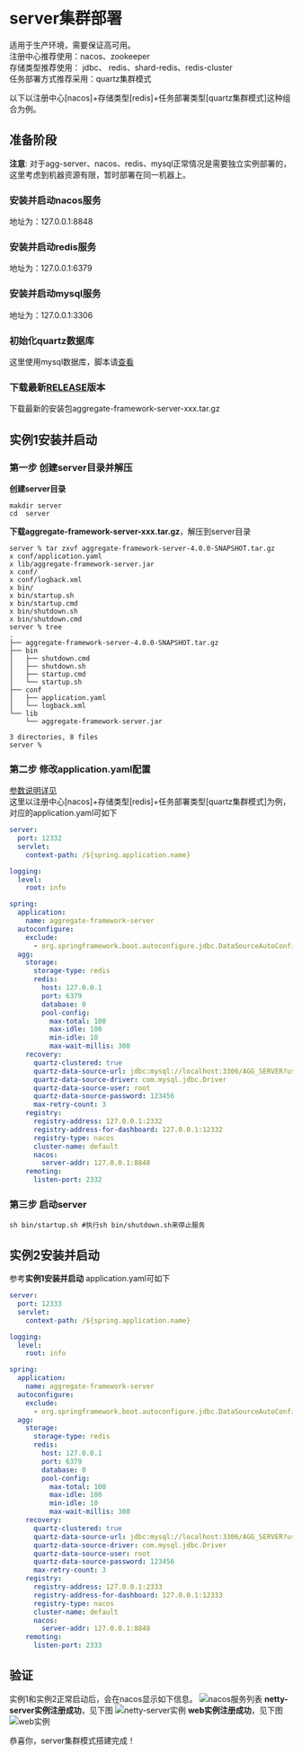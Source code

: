 # server集群部署
适用于生产环境，需要保证高可用。  
注册中心推荐使用：nacos、zookeeper    
存储类型推荐使用： jdbc、 redis、shard-redis、redis-cluster   
任务部署方式推荐采用：quartz集群模式       

以下以注册中心[nacos]+存储类型[redis]+任务部署类型[quartz集群模式]这种组合为例。
## 准备阶段
**注意**: 对于agg-server、nacos、redis、mysql正常情况是需要独立实例部署的，这里考虑到机器资源有限，暂时部署在同一机器上。  
###  安装并启动nacos服务
地址为：127.0.0.1:8848
### 安装并启动redis服务
地址为：127.0.0.1:6379
###  安装并启动mysql服务
地址为：127.0.0.1:3306
### 初始化quartz数据库
这里使用mysql数据库，脚本请[查看](https://github.com/changmingxie/aggregate-framework/blob/master-4.x/aggregate-framework-server/src/main/dbscripts/db_init.sql)

### 下载最新[RELEASE](https://github.com/changmingxie/aggregate-framework/releases)版本
下载最新的安装包aggregate-framework-server-xxx.tar.gz

## 实例1安装并启动
### 第一步 创建server目录并解压
**创建server目录**
```shell script
makdir server 
cd  server  
```
**下载aggregate-framework-server-xxx.tar.gz**，解压到server目录  
```shell script
server % tar zxvf aggregate-framework-server-4.0.0-SNAPSHOT.tar.gz
x conf/application.yaml
x lib/aggregate-framework-server.jar
x conf/
x conf/logback.xml
x bin/
x bin/startup.sh
x bin/startup.cmd
x bin/shutdown.sh
x bin/shutdown.cmd
server % tree
.
├── aggregate-framework-server-4.0.0-SNAPSHOT.tar.gz
├── bin
│   ├── shutdown.cmd
│   ├── shutdown.sh
│   ├── startup.cmd
│   └── startup.sh
├── conf
│   ├── application.yaml
│   └── logback.xml
└── lib
    └── aggregate-framework-server.jar

3 directories, 8 files
server % 
```

### 第二步 修改application.yaml配置
[参数说明详见](/zh-cn/aggdocs/tutorial/configurations.html#server端)  
这里以注册中心[nacos]+存储类型[redis]+任务部署类型[quartz集群模式]为例，对应的application.yaml可如下
```yaml
server:
  port: 12332
  servlet:
    context-path: /${spring.application.name}

logging:
  level:
    root: info

spring:
  application:
    name: aggregate-framework-server
  autoconfigure:
    exclude:
      - org.springframework.boot.autoconfigure.jdbc.DataSourceAutoConfiguration
  agg:
    storage:
      storage-type: redis
      redis:
        host: 127.0.0.1
        port: 6379
        database: 0
        pool-config:
          max-total: 100
          max-idle: 100
          min-idle: 10
          max-wait-millis: 300
    recovery:
      quartz-clustered: true
      quartz-data-source-url: jdbc:mysql://localhost:3306/AGG_SERVER?useSSL=false&allowPublicKeyRetrieval=true
      quartz-data-source-driver: com.mysql.jdbc.Driver
      quartz-data-source-user: root
      quartz-data-source-password: 123456
      max-retry-count: 3
    registry:
      registry-address: 127.0.0.1:2332
      registry-address-for-dashboard: 127.0.0.1:12332
      registry-type: nacos
      cluster-name: default
      nacos:
        server-addr: 127.0.0.1:8848
    remoting:
      listen-port: 2332
```  

### 第三步 启动server
```shell script
sh bin/startup.sh #执行sh bin/shutdown.sh来停止服务
```

## 实例2安装并启动
参考**实例1安装并启动**
application.yaml可如下
```yaml
server:
  port: 12333
  servlet:
    context-path: /${spring.application.name}

logging:
  level:
    root: info

spring:
  application:
    name: aggregate-framework-server
  autoconfigure:
    exclude:
      - org.springframework.boot.autoconfigure.jdbc.DataSourceAutoConfiguration
  agg:
    storage:
      storage-type: redis
      redis:
        host: 127.0.0.1
        port: 6379
        database: 0
        pool-config:
          max-total: 100
          max-idle: 100
          min-idle: 10
          max-wait-millis: 300
    recovery:
      quartz-clustered: true
      quartz-data-source-url: jdbc:mysql://localhost:3306/AGG_SERVER?useSSL=false&allowPublicKeyRetrieval=true
      quartz-data-source-driver: com.mysql.jdbc.Driver
      quartz-data-source-user: root
      quartz-data-source-password: 123456
      max-retry-count: 3
    registry:
      registry-address: 127.0.0.1:2333
      registry-address-for-dashboard: 127.0.0.1:12333
      registry-type: nacos
      cluster-name: default
      nacos:
        server-addr: 127.0.0.1:8848
    remoting:
      listen-port: 2333
```

## 验证
实例1和实例2正常启动后，会在nacos显示如下信息。
![nacos服务列表](../../img/nacos_server_list.png)
**netty-server实例注册成功**，见下图
![netty-server实例](../../img/nacos_agg_server_instances1.png)
**web实例注册成功**，见下图
![web实例](../../img/nacos_agg_server_instances2.png)

恭喜你，server集群模式搭建完成！
